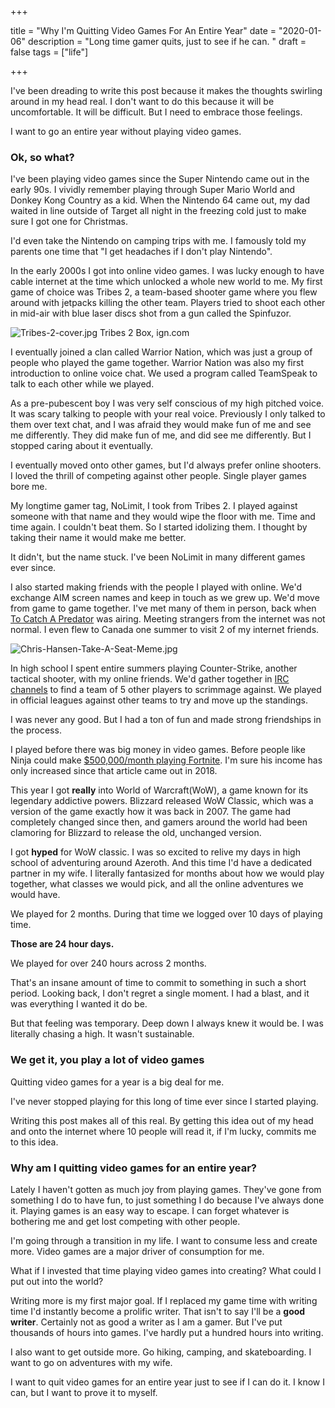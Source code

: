 +++

title = "Why I'm Quitting Video Games For An Entire Year"
date = "2020-01-06"
description = "Long time gamer quits, just to see if he can. "
draft = false
tags = ["life"]

+++

I've been dreading to write this post because it makes the thoughts swirling around in my head real. I don't want to do this because it will be uncomfortable. It will be difficult. But I need to embrace those feelings. 

I want to go an entire year without playing video games.

### Ok, so what?

I've been playing video games since the Super Nintendo came out in the early 90s. I vividly remember playing through Super Mario World and Donkey Kong Country as a kid. When the Nintendo 64 came out, my dad waited in line outside of Target all night in the freezing cold just to make sure I got one for Christmas. 

I'd even take the Nintendo on camping trips with me. I famously told my parents one time that "I get headaches if I don't play Nintendo".

In the early 2000s I got into online video games. I was lucky enough to have cable internet at the time which unlocked a whole new world to me. My first game of choice was Tribes 2, a team-based shooter game where you flew around with jetpacks killing the other team. Players tried to shoot each other in mid-air with blue laser discs shot from a gun called the Spinfuzor.

![Tribes-2-cover.jpg](https://i.postimg.cc/jjRNn8bL/Tribes-2-cover.jpg)
Tribes 2 Box, ign.com

I eventually joined a clan called Warrior Nation, which was just a group of people who played the game together. Warrior Nation was also my first introduction to online voice chat. We used a program called TeamSpeak to talk to each other while we played.

As a pre-pubescent boy I was very self conscious of my high pitched voice. It was scary talking to people with your real voice. Previously I only talked to them over text chat, and I was afraid they would make fun of me and see me differently. They did make fun of me, and did see me differently. But I stopped caring about it eventually. 

I eventually moved onto other games, but I'd always prefer online shooters. I loved the thrill of competing against other people. Single player games bore me. 

My longtime gamer tag, NoLimit, I took from Tribes 2. I played against someone with that name and they would wipe the floor with me. Time and time again. I couldn't beat them. So I started idolizing them. I thought by taking their name it would make me better.

It didn't, but the name stuck. I've been NoLimit in many different games ever since. 

I also started making friends with the people I played with online. We'd exchange AIM screen names and keep in touch as we grew up. We'd move from game to game together. I've met many of them in person, back when [To Catch A Predator](https://en.wikipedia.org/wiki/To_Catch_a_Predator) was airing. Meeting strangers from the internet was not normal. I even flew to Canada one summer to visit 2 of my internet friends. 

![Chris-Hansen-Take-A-Seat-Meme.jpg](https://i.postimg.cc/ncQqyj2c/Chris-Hansen-Take-A-Seat-Meme.jpg)

In high school I spent entire summers playing Counter-Strike, another tactical shooter, with my online friends. We'd gather together in [IRC channels](https://en.wikipedia.org/wiki/Internet_Relay_Chat) to find a team of 5 other players to scrimmage against. We played in official leagues against other teams to try and move up the standings. 

I was never any good. But I had a ton of fun and made strong friendships in the process.

I played before there was big money in video games. Before people like Ninja could make [$500,000/month playing Fortnite](https://www.businessinsider.com/ninja-tyler-blevins-twitch-subscribers-fortnite-drake-youtube-2018-3). I'm sure his income has only increased since that article came out in 2018. 

This year I got **really** into World of Warcraft(WoW), a game known for its legendary addictive powers. Blizzard released WoW Classic, which was a version of the game exactly how it was back in 2007. The game had completely changed since then, and gamers around the world had been clamoring for Blizzard to release the old, unchanged version.

I got **hyped** for WoW classic. I was so excited to relive my days in high school of adventuring around Azeroth. And this time I'd have a dedicated partner in my wife. I literally fantasized for months about how we would play together, what classes we would pick, and all the online adventures we would have.

We played for 2 months. During that time we logged over 10 days of playing time. 

**Those are 24 hour days.**

We played for over 240 hours across 2 months.

That's an insane amount of time to commit to something in such a short period. Looking back, I don't regret a single moment. I had a blast, and it was everything I wanted it do be. 

But that feeling was temporary. Deep down I always knew it would be. I was literally chasing a high. It wasn't sustainable. 

### We get it, you play a lot of video games

Quitting video games for a year is a big deal for me.

I've never stopped playing for this long of time ever since I started playing.

Writing this post makes all of this real. By getting this idea out of my head and onto the internet where 10 people will read it, if I'm lucky, commits me to this idea. 

### Why am I quitting video games for an entire year?

Lately I haven't gotten as much joy from playing games. They've gone from something I do to have fun, to just something I do because I've always done it. Playing games is an easy way to escape. I can forget whatever is bothering me and get lost competing with other people. 

I'm going through a transition in my life. I want to consume less and create more. Video games are a major driver of consumption for me.

What if I invested that time playing video games into creating? What could I put out into the world?

Writing more is my first major goal. If I replaced my game time with writing time I'd instantly become a prolific writer. That isn't to say I'll be a **good writer**. Certainly not as good a writer as I am a gamer. But I've put thousands of hours into games. I've hardly put a hundred hours into writing.

I also want to get outside more. Go hiking, camping, and skateboarding. I want to go on adventures with my wife. 

I want to quit video games for an entire year just to see if I can do it. I know I can, but I want to prove it to myself.